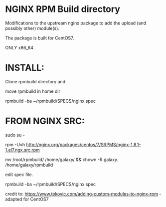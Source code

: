 # NGINX RPM Build directory

Modifications to the upstream  nginx package to add the upload (and possibly other) module(s).

The package is built for CentOS7.

ONLY x86_64

INSTALL:
========

Clone rpmbuild directory and

move rpmbuild in home dir

rpmbuild -ba ~/rpmbuild/SPECS/nginx.spec

FROM NGINX SRC:
==============

sudo su -

rpm -Uvh http://nginx.org/packages/centos/7/SRPMS/nginx-1.8.1-1.el7.ngx.src.rpm

mv /root/rpmbuild/ /home/galaxy/ && chown -R galaxy. /home/galaxy/rpmbuild

edit spec file.

rpmbuild -ba ~/rpmbuild/SPECS/nginx.spec

credit to:
https://www.tekovic.com/adding-custom-modules-to-nginx-rpm - adapted for CentOS7
